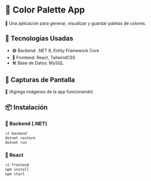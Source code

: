 # 🎨 Color Palette App  
🎨 Una aplicación para generar, visualizar y guardar paletas de colores.  

## 🚀 Tecnologías Usadas  
- 🟣 Backend: .NET 8, Entity Framework Core  
- 🔵 Frontend: React, TailwindCSS  
- 🛠️ Base de Datos: MySQL  

## 📸 Capturas de Pantalla  
📌 (Agrega imágenes de la app funcionando)  

## 📦 Instalación  

### 🔹 Backend (.NET)
```bash
cd backend
dotnet restore
dotnet run
```

### 🔹 React
```bash
cd frontend
npm install
npm start
```
